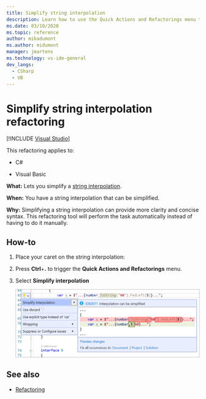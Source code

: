 ```yaml
---
title: Simplify string interpolation
description: Learn how to use the Quick Actions and Refactorings menu to simplify a string interpolation.
ms.date: 03/10/2020
ms.topic: reference
author: mikadumont
ms.author: midumont
manager: jmartens
ms.technology: vs-ide-general
dev_langs:
  - CSharp
  - VB
---
```

# Simplify string interpolation refactoring

 [!INCLUDE [Visual Studio](~/includes/applies-to-version/vs-windows-only.md)]

This refactoring applies to:

- C#

- Visual Basic

**What:** Lets you simplify a [string interpolation](/dotnet/csharp/tutorials/string-interpolation).

**When:** You have a string interpolation that can be simplified.

**Why:** Simplifying a string interpolation can provide more clarity and concise syntax. This refactoring tool will perform the task automatically instead of having to do it manually.

## How-to

1. Place your caret on the string interpolation:

2. Press **Ctrl**+**.** to trigger the **Quick Actions and Refactorings** menu.

3. Select **Simplify interpolation**

    ![Simplify string interpolation](media/simplify-string-interpolation.png)

## See also

- [Refactoring](../refactoring-in-visual-studio.md)